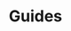 ---
layout: redirect.njk
tags: page
key: guides_fr
title: Guides
redirect: /de/guidelines/guides/accessibility/
parent: guidelines_fr
order: 3
---